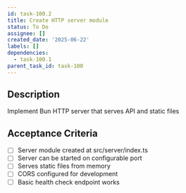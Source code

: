 ```yaml
---
id: task-100.2
title: Create HTTP server module
status: To Do
assignee: []
created_date: '2025-06-22'
labels: []
dependencies:
  - task-100.1
parent_task_id: task-100
---
```


## Description

Implement Bun HTTP server that serves API and static files

## Acceptance Criteria

- [ ] Server module created at src/server/index.ts
- [ ] Server can be started on configurable port
- [ ] Serves static files from memory
- [ ] CORS configured for development
- [ ] Basic health check endpoint works
